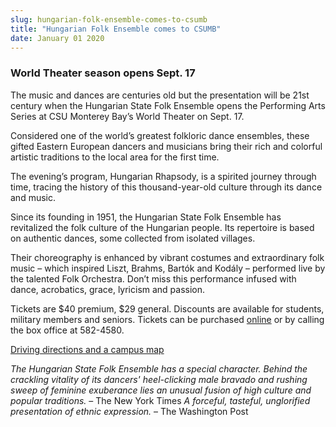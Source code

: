 ```yaml
---
slug: hungarian-folk-ensemble-comes-to-csumb
title: "Hungarian Folk Ensemble comes to CSUMB"
date: January 01 2020
---
```


 
<h3>World Theater season opens Sept. 17</h3>
<p>
  The music and dances are centuries old but the presentation will be 21st
  century when the Hungarian State Folk Ensemble opens the Performing Arts
  Series at CSU Monterey Bay’s World Theater on Sept. 17.
</p>
<p>
  Considered one of the world’s greatest folkloric dance ensembles, these gifted
  Eastern European dancers and musicians bring their rich and colorful artistic
  traditions to the local area for the first time.
</p>
<p>
  The evening’s program, Hungarian Rhapsody, is a spirited journey through time,
  tracing the history of this thousand-year-old culture through its dance and
  music.
</p>
<p>
  Since its founding in 1951, the Hungarian State Folk Ensemble has revitalized
  the folk culture of the Hungarian people. Its repertoire is based on authentic
  dances, some collected from isolated villages.
</p>
<p>
  Their choreography is enhanced by vibrant costumes and extraordinary folk
  music – which inspired Liszt, Brahms, Bartók and Kodály – performed live by
  the talented Folk Orchestra. Don’t miss this performance infused with dance,
  acrobatics, grace, lyricism and passion.
</p>
<p>
  Tickets are $40 premium, $29 general. Discounts are available for students,
  military members and seniors. Tickets can be purchased
  <a href="https://csumb.edu/worldtheater">online</a> or by calling the box
  office at 582-4580.
</p>
<p><a href="https://csumb.edu/maps">Driving directions and a campus map</a></p>
<p>
  <em
    >The Hungarian State Folk Ensemble has a special character. Behind the
    crackling vitality of its dancers' heel-clicking male bravado and rushing
    sweep of feminine exuberance lies an unusual fusion of high culture and
    popular traditions.</em
  >
  – The New York Times
  <em>A forceful, tasteful, unglorified presentation of ethnic expression.</em>
  – The Washington Post
</p>
 

